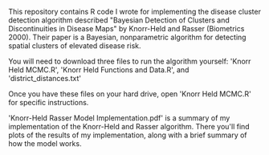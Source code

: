 This repository contains R code I wrote for implementing the disease cluster detection algorithm described "Bayesian Detection of Clusters and Discontinuities in Disease Maps" by Knorr-Held and Rasser (Biometrics 2000).  Their paper is a Bayesian, nonparametric algorithm for detecting spatial clusters of elevated disease risk.  

You will need to download three files to run the algorithm yourself: 'Knorr Held MCMC.R', 'Knorr Held Functions and Data.R', and 'district_distances.txt' 

Once you have these files on your hard drive, open 'Knorr Held MCMC.R' for specific instructions.

'Knorr-Held Rasser Model Implementation.pdf' is a summary of my implementation of the Knorr-Held and Rasser algorithm.  There you'll find plots of the results of my implementation, along with a brief summary of how the model works.














